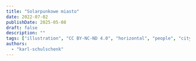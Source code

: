 ```yaml
---
title: "Solarpunkowe miasto"
date: 2022-07-02
publishDate: 2025-05-08
draft: false
description: ""
tags: ["illustration", "CC BY-NC-ND 4.0", "horizontal", "people", "city", "wind turbine", "solar", "transport", "farming"]
authors:
  - "karl-schulschenk"
---
```

